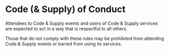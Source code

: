 # Code (& Supply) of Conduct

Attendees to Code & Supply events and users of Code & Supply services are
expected to act in a way that is respectful to all others.

Those that do not comply with these rules may be prohibited from attending Code
& Supply events or barred from using its services.

